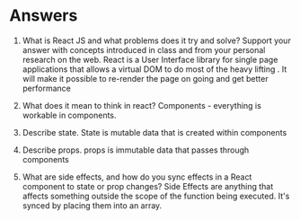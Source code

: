 # Answers

1. What is React JS and what problems does it try and solve? Support your answer with concepts introduced in class and from your personal research on the web.
        React is a User Interface library for single page applications that allows a virtual DOM to do most of the heavy lifting .
        It will make it possible to re-render the page on going and get better performance

1. What does it mean to think in react?
        Components - everything is workable in components.

1. Describe state.
        State is mutable data that is created within components

1. Describe props.
        props is immutable data that passes through components

1. What are side effects, and how do you sync effects in a React component to state or prop changes?
        Side Effects are anything that affects something outside the scope of the function being executed. It's synced by placing them into an array.